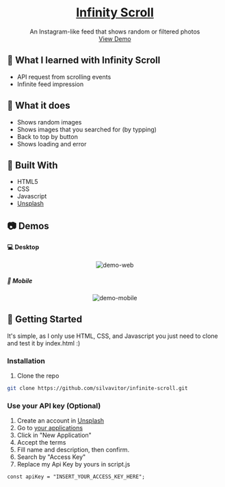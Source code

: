 <p align="center">
  <a href="https://github.com/silvavitor/infinity-scroll">
    <h1 align="center">Infinity Scroll</h1>
  </a>
  
  <p align="center">
    An Instagram-like feed that shows random or filtered photos
    <br />
    <a href="https://silvavitor.github.io/infinite-scroll/">View Demo</a>
  </p>
</p>

## :pencil: What I learned with Infinity Scroll

* API request from scrolling events
* Infinite feed impression

## :mag_right: What it does

* Shows random images
* Shows images that you searched for (by typping)
* Back to top by button
* Shows loading and error

## :hammer: Built With
* HTML5
* CSS
* Javascript
* [Unsplash](https://unsplash.com/developers)

## :camera: Demos

#### :computer: Desktop

<div align="center">
    <img src="./img/desktop.gif" alt="demo-web" heigth="400">
</div>

##### :iphone: Mobile

<div align="center">
    <img src="./img/mobile.gif" alt="demo-mobile" heigth="400">
</div>

## :checkered_flag: Getting Started

It's simple, as I only use HTML, CSS, and Javascript you just need to clone and test it by index.html :)

### Installation

1. Clone the repo
```sh
git clone https://github.com/silvavitor/infinite-scroll.git
```

### Use your API key (Optional)
1. Create an account in [Unsplash](https://unsplash.com/join)
2. Go to [your applications](https://unsplash.com/oauth/applications)
3. Click in "New Application"
4. Accept the terms
5. Fill name and description, then confirm.
6. Search by "Access Key"
7. Replace my Api Key by yours in script.js

```JS
const apiKey = "INSERT_YOUR_ACCESS_KEY_HERE";
```
